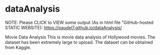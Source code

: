 # dataAnalysis
NOTE: Please CLICK to VIEW some output (As in html file "GitHub-hosted STATIC WEBSITE):
https://paudel7.github.io/dataAnalysis/


Movie Data Analysis
This is movie data analysis of Hollywood movies.
The dataset has been extremely large to upload.
The dataset can be obtained from Kaggle.
